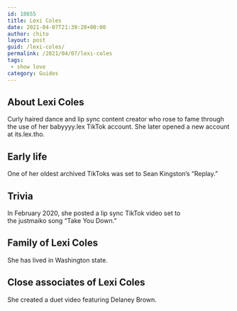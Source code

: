 ```yaml
---
id: 18655
title: Lexi Coles
date: 2021-04-07T21:39:28+00:00
author: chito
layout: post
guid: /lexi-coles/
permalink: /2021/04/07/lexi-coles
tags:
 - show love
category: Guides
---
```

<!--Content-->



## About Lexi Coles


  Curly haired dance and lip sync content creator who rose to fame through the use of her babyyyy.lex TikTok account. She later opened a new account at its.lex.tho.

      
      
      
## Early life


  One of her oldest archived TikToks was set to Sean Kingston&#8217;s &#8220;Replay.&#8221;

      
      
      
## Trivia


  In February 2020, she posted a lip sync TikTok video set to the justmaiko song &#8220;Take You Down.&#8221; 

      
      
      
## Family of Lexi Coles


  She has lived in Washington state. 

      
      
      
## Close associates of Lexi Coles


  She created a duet video featuring Delaney Brown. 


